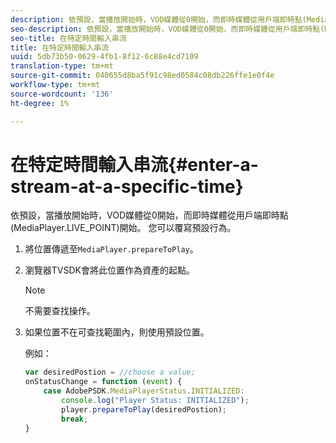 ```yaml
---
description: 依預設，當播放開始時，VOD媒體從0開始，而即時媒體從用戶端即時點(MediaPlayer.LIVE_POINT)開始。 您可以覆寫預設行為。
seo-description: 依預設，當播放開始時，VOD媒體從0開始，而即時媒體從用戶端即時點(MediaPlayer.LIVE_POINT)開始。 您可以覆寫預設行為。
seo-title: 在特定時間輸入串流
title: 在特定時間輸入串流
uuid: 5db73b50-0629-4fb1-8f12-6c88e4cd7109
translation-type: tm+mt
source-git-commit: 040655d8ba5f91c98ed0584c08db226ffe1e0f4e
workflow-type: tm+mt
source-wordcount: '136'
ht-degree: 1%

---
```



# 在特定時間輸入串流{#enter-a-stream-at-a-specific-time}

依預設，當播放開始時，VOD媒體從0開始，而即時媒體從用戶端即時點(MediaPlayer.LIVE_POINT)開始。 您可以覆寫預設行為。

1. 將位置傳遞至`MediaPlayer.prepareToPlay`。
1. 瀏覽器TVSDK會將此位置作為資產的起點。

   >[!NOTE]
   >
   >不需要查找操作。

1. 如果位置不在可查找範圍內，則使用預設位置。

   例如：

   ```js
   var desiredPostion = //choose a value; 
   onStatusChange = function (event) { 
       case AdobePSDK.MediaPlayerStatus.INITIALIZED: 
           console.log("Player Status: INITIALIZED"); 
           player.prepareToPlay(desiredPostion); 
           break; 
   } 
   ```

